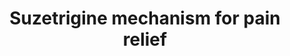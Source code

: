 ---
annotations:
- id: CL:0000198
  parent: native cell
  type: Cell Type Ontology
  value: pain receptor cell
- id: PW:0000754
  parent: drug pathway
  type: Pathway Ontology
  value: drug pathway
- id: CL:3000004
  parent: animal cell
  type: Cell Type Ontology
  value: peripheral sensory neuron
- id: CL:1001451
  parent: animal cell
  type: Cell Type Ontology
  value: sensory neuron of dorsal root ganglion
authors:
- Eweitz
- Egonw
- Khanspers
citedin: ''
communities: []
description: Suzetrigine (trade name Journavx) is an oral medication used to manage
  moderate to severe acute pain. It is a non-opioid, small-molecule analgesic that
  functions by selectively inhibiting Nav1.8-dependent pain signaling pathways in
  the peripheral nervous system. Unlike opioids, suzetrigine is non-addictive.  Inspired
  by Figure 2 in [Cho et al. (2025)](https://www.cell.com/trends/pharmacological-sciences/abstract/S0165-6147(25)00028-8).
last-edited: 2025-09-07
ndex: null
organisms:
- Homo sapiens
redirect_from:
- /index.php/Pathway:WP5558
- /instance/WP5558
- /instance/WP5558_r140521
revision: r140521
schema-jsonld:
- '@context': https://schema.org/
  '@id': https://wikipathways.github.io/pathways/WP5558.html
  '@type': Dataset
  creator:
    '@type': Organization
    name: WikiPathways
  description: Suzetrigine (trade name Journavx) is an oral medication used to manage
    moderate to severe acute pain. It is a non-opioid, small-molecule analgesic that
    functions by selectively inhibiting Nav1.8-dependent pain signaling pathways in
    the peripheral nervous system. Unlike opioids, suzetrigine is non-addictive.  Inspired
    by Figure 2 in [Cho et al. (2025)](https://www.cell.com/trends/pharmacological-sciences/abstract/S0165-6147(25)00028-8).
  keywords:
  - Na⁺
  - SCN10A
  - Suzetrigine
  license: CC0
  name: Suzetrigine mechanism for pain relief
seo: CreativeWork
title: Suzetrigine mechanism for pain relief
wpid: WP5558
---